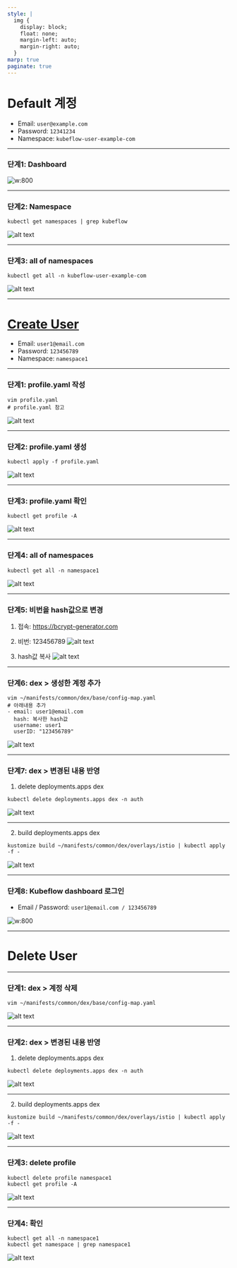 ```yaml
---
style: |
  img {
    display: block;
    float: none;
    margin-left: auto;
    margin-right: auto;
  }
marp: true
paginate: true
---
```

# Default 계정
- Email: `user@example.com`
- Password: `12341234`
- Namespace: `kubeflow-user-example-com`

---
### 단계1: Dashboard
![w:800](./img/image-2.png)

---
### 단계2: Namespace
```shell
kubectl get namespaces | grep kubeflow
```
![alt text](./img/image.png)

---
### 단계3: all of namespaces
```shell
kubectl get all -n kubeflow-user-example-com
```
![alt text](./img/image-1.png)

---
# [Create User](https://v1-5-branch.kubeflow.org/docs/components/multi-tenancy/getting-started/)
- Email: `user1@email.com`
- Password: `123456789`
- Namespace: `namespace1`

---
### 단계1: profile.yaml 작성
```shell
vim profile.yaml
# profile.yaml 참고
```
![alt text](./img/image-3.png)

---
### 단계2: profile.yaml 생성
```shell
kubectl apply -f profile.yaml
```
![alt text](./img/image-4.png)

---
### 단계3: profile.yaml 확인
```shell
kubectl get profile -A
```
![alt text](./img/image-5.png)

---
### 단계4: all of namespaces
```shell
kubectl get all -n namespace1
```
![alt text](./img/image-6.png)

---
### 단계5: 비번을 hash값으로 변경
1. 접속: https://bcrypt-generator.com
2. 비번: 123456789
![alt text](./img/image-7.png)

3. hash값 복사 
![alt text](./img/image-8.png)

---
### 단계6: dex > 생성한 계정 추가
```shell
vim ~/manifests/common/dex/base/config-map.yaml
# 아래내용 추가 
- email: user1@email.com
  hash: 복사한 hash값
  username: user1
  userID: "123456789"
```
![alt text](./img/image-9.png)

---
### 단계7: dex > 변경된 내용 반영 
1. delete deployments.apps dex
```shell
kubectl delete deployments.apps dex -n auth
```
![alt text](./img/image-10.png)

---
2. build deployments.apps dex
```shell
kustomize build ~/manifests/common/dex/overlays/istio | kubectl apply -f -
```
![alt text](./img/image-11.png)

---
### 단계8: Kubeflow dashboard 로그인
- Email / Password: `user1@email.com / 123456789`

![w:800](./img/image-12.png)

---
# Delete User

---
### 단계1: dex > 계정 삭제
```shell
vim ~/manifests/common/dex/base/config-map.yaml
```
![alt text](./img/image-13.png)

---
### 단계2: dex > 변경된 내용 반영 
1. delete deployments.apps dex
```shell
kubectl delete deployments.apps dex -n auth
```
![alt text](./img/image-10.png)

---
2. build deployments.apps dex
```shell
kustomize build ~/manifests/common/dex/overlays/istio | kubectl apply -f -
```
![alt text](./img/image-11.png)

---
### 단계3: delete profile
```shell
kubectl delete profile namespace1
kubectl get profile -A
```
![alt text](./img/image-14.png)

---
### 단계4: 확인
```shell
kubectl get all -n namespace1
kubectl get namespace | grep namespace1
```
![alt text](./img/image-15.png)

